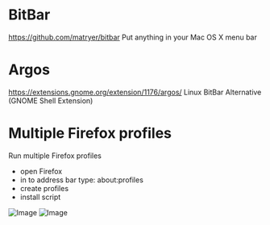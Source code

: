 # BitBar
https://github.com/matryer/bitbar
Put anything in your Mac OS X menu bar
# Argos
https://extensions.gnome.org/extension/1176/argos/
Linux BitBar Alternative (GNOME Shell Extension)

# Multiple Firefox profiles
Run multiple Firefox profiles

  - open Firefox
  - in to address bar type: about:profiles
  - create profiles
  - install script

![Image](https://i.imgur.com/XxVNUa6.png)
![Image](https://i.imgur.com/fLx6tA9.png)
